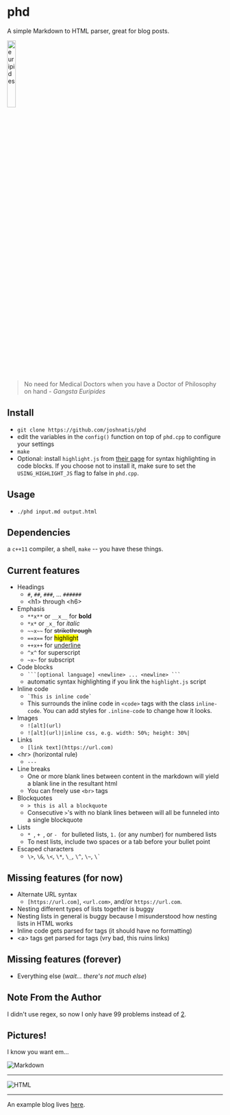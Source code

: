 # phd
A simple Markdown to HTML parser, great for blog posts.

<img src="https://user-images.githubusercontent.com/31445542/77646031-27847580-6f3a-11ea-8b5c-d5868bf4b6db.png" alt="euripides" title="A cute euripides" width="20%">

> No need for Medical Doctors when you have a Doctor of Philosophy on hand
_- Gangsta Euripides_

## Install
* `git clone https://github.com/joshnatis/phd`
* edit the variables in the `config()` function on top of `phd.cpp` to configure your settings
* `make`
* Optional: install `highlight.js` from [their page](https://highlightjs.org/download/) for syntax highlighting in code blocks. If you choose not to install it, make sure to set the `USING_HIGHLIGHT_JS` flag to false in `phd.cpp`.

## Usage
* `./phd input.md output.html`
  
## Dependencies
a `c++11` compiler, a shell, `make` -- you have these things.

## Current features
* Headings
  * `#`, `##`, `###`, ... `######`
  * \<h1> through \<h6>
* Emphasis
  * `**x**` or `__x__` for **bold**
  * `*x*` or `_x_` for *italic*
  * `~~x~~` for ~~strikethrough~~
  * `==x==` for <mark>highlight</mark>
  * `++x++` for <u>underline</u>
  * `^x^` for superscript
  * `~x~` for subscript
* Code blocks
  * ```` ```[optional language] <newline> ... <newline> ``` ````
  * automatic syntax highlighting if you link the `highlight.js` script
* Inline code
  * `` `This is inline code` ``
  * This surrounds the inline code in `<code>` tags with the class `inline-code`. You can add styles for `.inline-code` to change how it looks.
* Images
  * `![alt](url)`
  * `![alt](url)|inline css, e.g. width: 50%; height: 30%|`
* Links
  * `[link text](https://url.com)`
* \<hr> (horizontal rule)
    * `---`
* Line breaks
    * One or more blank lines between content in the markdown will yield a blank line in the resultant html
    * You can freely use `<br>` tags
* Blockquotes
    * `> this is all a blockquote`
    * Consecutive `>`'s with no blank lines between will all be funneled into a single blockquote
* Lists
    * `* `, `+ `, or `- ` for bulleted lists, `1.` (or any number) for numbered lists
    * To nest lists, include two spaces or a tab before your bullet point
* Escaped characters
    * `\>`, `\&`, `\<`, `\*`, `\_`, `\^`, `\~`, `` \` ``

## Missing features (for now)
* Alternate URL syntax
  + `[https://url.com]`, `<url.com>`, and/or `https://url.com`.
* Nesting different types of lists together is buggy
* Nesting lists in general is buggy because I misunderstood how nesting lists in HTML works
* Inline code gets parsed for tags (it should have no formatting)
* \<a> tags get parsed for tags (vry bad, this ruins links)

## Missing features (forever)
* Everything else (*wait... there's not much else*)

## Note From the Author
I didn't use regex, so now I only have 99 problems instead of [2](https://blog.codinghorror.com/regular-expressions-now-you-have-two-problems/).

## Pictures!
I know you want em...

![Markdown](https://user-images.githubusercontent.com/31445542/77647237-6ddad400-6f3c-11ea-94b8-65900b429386.png)

---

![HTML](https://user-images.githubusercontent.com/31445542/77647239-6ddad400-6f3c-11ea-8dff-2325aea2b5e4.png)

---
An example blog lives [here](https://josh8.com/blog).

